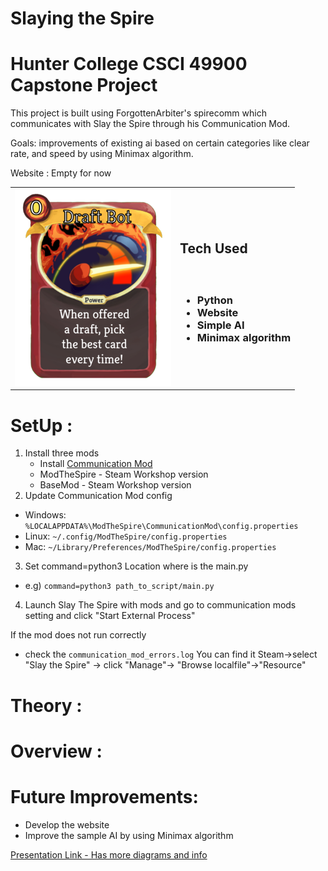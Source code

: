# Slaying the Spire
# Hunter College CSCI 49900 Capstone Project

This project is built using ForgottenArbiter's spirecomm which communicates with Slay the Spire through his Communication Mod.

Goals: improvements of existing ai based on certain categories like clear rate, and speed by using Minimax algorithm.

Website : Empty for now



|  | | 
| ---- | --- | 
|![draftbot card](utilities/draftbot.png)| <h2>Tech Used</h2><h3><br/><ul><li>Python</li><li>Website</li></li><li>Simple AI</li><li>Minimax algorithm</li></ul></h3>|

# SetUp :
1. Install three mods
   * Install [Communication Mod](https://github.com/ForgottenArbiter/CommunicationMod)
   * ModTheSpire - Steam Workshop version
   * BaseMod - Steam Workshop version
2. Update Communication Mod config
  * Windows: `%LOCALAPPDATA%\ModTheSpire\CommunicationMod\config.properties` 
  * Linux: `~/.config/ModTheSpire/config.properties` 
  * Mac: `~/Library/Preferences/ModTheSpire/config.properties` 
3. Set command=python3 Location where is the main.py
  * e.g) `command=python3 path_to_script/main.py`
4. Launch Slay The Spire with mods and go to communication mods setting and click "Start External Process"


If the mod does not run correctly
* check the `communication_mod_errors.log`
You can find it Steam->select "Slay the Spire" -> click "Manage"-> "Browse localfile"->"Resource"


# Theory : 
  
# Overview :

# Future Improvements:
 * Develop the website
 * Improve the sample AI by using Minimax algorithm

[Presentation Link - Has more diagrams and info](https://docs.google.com/presentation/d/1RxQuOPTGZf5BejvV4l8MaKA3IbAYYN19-rI9gjpSf4s/edit#slide=id.p)
